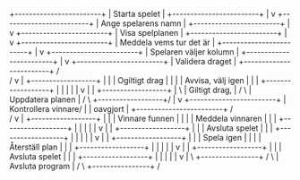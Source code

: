 +------------------------+
|    Starta spelet        |
+------------------------+
         |
         v
+------------------------+
| Ange spelarens namn     |
+------------------------+
         |
         v
+------------------------+
|  Visa spelplanen        |
+------------------------+
         |
         v
+------------------------+
| Meddela vems tur det är |
+------------------------+
         |
         v
+------------------------+
| Spelaren väljer kolumn  |
+------------------------+
         |
         v
+------------------------+
|  Validera draget        |
+------------------------+
/ \
/ v
| +------------------+ |
| | Ogiltigt drag | |
| | Avvisa, välj igen | |
| +------------------+ |
| | |
| v |
| +------------------+ |
\ | Giltigt drag, | /
\ | Uppdatera planen | /
\ +------------------+/
|
v
+------------------------+
| Kontrollera vinnare/ |
| oavgjort |
+------------------------+
/ \
/ v
| +------------------+ |
| | Vinnare funnen | |
| | Meddela vinnaren | |
| +------------------+ |
| | |
| v |
| +------------------+ |
| | Avsluta spelet | |
| +------------------+ |
| | |
| v |
| +------------------+ |
| | Spela igen | |
| | Återställ plan | |
| +------------------+ |
| | |
| v |
| +------------------+ |
| | Avsluta spelet | |
| +------------------+ |
| | |
| v |
\ +----------------+ /
\ | Avsluta program | /
\ +----------------+ /

